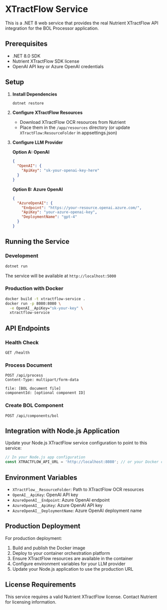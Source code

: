 # XTractFlow Service

This is a .NET 8 web service that provides the real Nutrient XTractFlow API integration for the BOL Processor application.

## Prerequisites

- .NET 8.0 SDK
- Nutrient XTractFlow SDK license
- OpenAI API key or Azure OpenAI credentials

## Setup

1. **Install Dependencies**
   ```bash
   dotnet restore
   ```

2. **Configure XTractFlow Resources**
   - Download XTractFlow OCR resources from Nutrient
   - Place them in the `/app/resources` directory (or update `XTractFlow:ResourceFolder` in appsettings.json)

3. **Configure LLM Provider**
   
   **Option A: OpenAI**
   ```json
   {
     "OpenAI": {
       "ApiKey": "sk-your-openai-key-here"
     }
   }
   ```
   
   **Option B: Azure OpenAI**
   ```json
   {
     "AzureOpenAI": {
       "Endpoint": "https://your-resource.openai.azure.com/",
       "ApiKey": "your-azure-openai-key",
       "DeploymentName": "gpt-4"
     }
   }
   ```

## Running the Service

### Development
```bash
dotnet run
```
The service will be available at `http://localhost:5000`

### Production with Docker
```bash
docker build -t xtractflow-service .
docker run -p 8080:8080 \
  -e OpenAI__ApiKey="sk-your-key" \
  xtractflow-service
```

## API Endpoints

### Health Check
```http
GET /health
```

### Process Document
```http
POST /api/process
Content-Type: multipart/form-data

file: [BOL document file]
componentId: [optional component ID]
```

### Create BOL Component
```http
POST /api/components/bol
```

## Integration with Node.js Application

Update your Node.js XTractFlow service configuration to point to this service:

```javascript
// In your Node.js app configuration
const XTRACTFLOW_API_URL = 'http://localhost:8080'; // or your Docker container URL
```

## Environment Variables

- `XTractFlow__ResourceFolder`: Path to XTractFlow OCR resources
- `OpenAI__ApiKey`: OpenAI API key
- `AzureOpenAI__Endpoint`: Azure OpenAI endpoint
- `AzureOpenAI__ApiKey`: Azure OpenAI API key
- `AzureOpenAI__DeploymentName`: Azure OpenAI deployment name

## Production Deployment

For production deployment:

1. Build and publish the Docker image
2. Deploy to your container orchestration platform
3. Ensure XTractFlow resources are available in the container
4. Configure environment variables for your LLM provider
5. Update your Node.js application to use the production URL

## License Requirements

This service requires a valid Nutrient XTractFlow license. Contact Nutrient for licensing information.